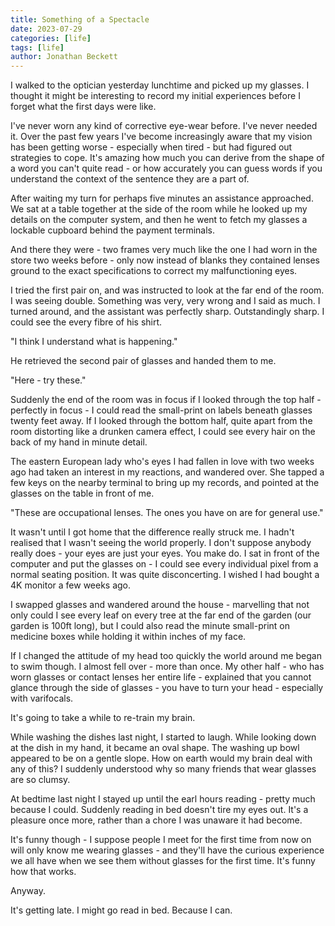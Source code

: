 ```yaml
---
title: Something of a Spectacle
date: 2023-07-29
categories: [life]
tags: [life]
author: Jonathan Beckett
---
```


I walked to the optician yesterday lunchtime and picked up my glasses. I thought it might be interesting to record my initial experiences before I forget what the first days were like.

I've never worn any kind of corrective eye-wear before. I've never needed it. Over the past few years I've become increasingly aware that my vision has been getting worse - especially when tired - but had figured out strategies to cope. It's amazing how much you can derive from the shape of a word you can't quite read - or how accurately you can guess words if you understand the context of the sentence they are a part of.

After waiting my turn for perhaps five minutes an assistance approached. We sat at a table together at the side of the room while he looked up my details on the computer system, and then he went to fetch my glasses a lockable cupboard behind the payment terminals.

And there they were - two frames very much like the one I had worn in the store two weeks before - only now instead of blanks they contained lenses ground to the exact specifications to correct my malfunctioning eyes. 

I tried the first pair on, and was instructed to look at the far end of the room. I was seeing double. Something was very, very wrong and I said as much. I turned around, and the assistant was perfectly sharp. Outstandingly sharp. I could see the every fibre of his shirt.

"I think I understand what is happening."

He retrieved the second pair of glasses and handed them to me.

"Here - try these."

Suddenly the end of the room was in focus if I looked through the top half - perfectly in focus - I could read the small-print on labels beneath glasses twenty feet away. If I looked through the bottom half, quite apart from the room distorting like a drunken camera effect, I could see every hair on the back of my hand in minute detail.

The eastern European lady who's eyes I had fallen in love with two weeks ago had taken an interest in my reactions, and wandered over. She tapped a few keys on the nearby terminal to bring up my records, and pointed at the glasses on the table in front of me.

"These are occupational lenses. The ones you have on are for general use."

It wasn't until I got home that the difference really struck me. I hadn't realised that I wasn't seeing the world properly. I don't suppose anybody really does - your eyes are just your eyes. You make do.  I sat in front of the computer and put the glasses on - I could see every individual pixel from a normal seating position. It was quite disconcerting. I wished I had bought a 4K monitor a few weeks ago.

I swapped glasses and wandered around the house - marvelling that not only could I see every leaf on every tree at the far end of the garden (our garden is 100ft long), but I could also read the minute small-print on medicine boxes while holding it within inches of my face.

If I changed the attitude of my head too quickly the world around me began to swim though. I almost fell over - more than once. My other half - who has worn glasses or contact lenses her entire life - explained that you cannot glance through the side of glasses - you have to turn your head - especially with varifocals.

It's going to take a while to re-train my brain.

While washing the dishes last night, I started to laugh. While looking down at the dish in my hand, it became an oval shape. The washing up bowl appeared to be on a gentle slope. How on earth would my brain deal with any of this? I suddenly understood why so many friends that wear glasses are so clumsy.

At bedtime last night I stayed up until the earl hours reading - pretty much because I could. Suddenly reading in bed doesn't tire my eyes out. It's a pleasure once more, rather than a chore I was unaware it had become.

It's funny though - I suppose people I meet for the first time from now on will only know me wearing glasses - and they'll have the curious experience we all have when we see them without glasses for the first time. It's funny how that works.

Anyway.

It's getting late. I might go read in bed. Because I can.